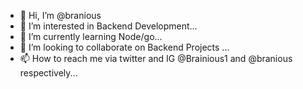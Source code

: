 - 👋 Hi, I’m @branious
- 👀 I’m interested in Backend Development...
- 🌱 I’m currently learning Node/go...
- 💞️ I’m looking to collaborate on Backend Projects ...
- 📫 How to reach me via twitter and IG @Brainious1 and @branious respectively...

<!---
branious/branious is a ✨ special ✨ repository because its `README.md` (this file) appears on your GitHub profile.
You can click the Preview link to take a look at your changes.
--->
